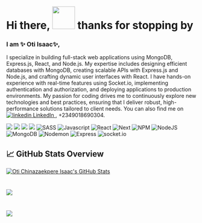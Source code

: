 
# Hi there, <img src="https://raw.githubusercontent.com/MartinHeinz/MartinHeinz/master/wave.gif" width="60px"> thanks for stopping by

### I am ✨ Oti Isaac✨,

I specialize in building full-stack web applications using MongoDB, Express.js, React, and Node.js. My expertise includes designing efficient databases with MongoDB, creating scalable APIs with Express.js and Node.js, and crafting dynamic user interfaces with React. I have hands-on experience with real-time features using Socket.io, implementing authentication and authorization, and deploying applications to production environments. My passion for coding drives me to continuously explore new technologies and best practices, ensuring that I deliver robust, high-performance solutions tailored to client needs. You can also find me on 
<a href="https://www.linkedin.com/in/webby" rel="nofollow noreferrer">
  <img src="https://i.sstatic.net/gVE0j.png" alt="linkedin"> LinkedIn
</a>, +2349018690304.

![](https://img.shields.io/badge/HTML5-%2320232a?style=flat&logo=html5&logoColor=white)
![](https://img.shields.io/badge/CSS3-%2320232a?style=flat&logo=css3&logoColor=white)
![](https://img.shields.io/badge/Bootstrap-%2320232a?style=flat&logo=bootstrap&logoColor=white)
![](https://img.shields.io/badge/Tailwindcss-%2320232a?style=flat&logo=tailwindcss&logoColor=white)
![SASS](https://img.shields.io/badge/SASS/SCSS-%2320232a?style=flat&logo=sass&logoColor=white)
![Javascript](https://img.shields.io/badge/JavaScript-%2320232a?style=flat&logo=javascript&logoColor=white)
![React](https://img.shields.io/badge/React-%2320232a?style=flat&logo=react&logoColor=white)
![Next](https://img.shields.io/badge/NextJs-%2320232a?style=flat&logo=vercel&logoColor=white)
![NPM](https://img.shields.io/badge/NPM-%2320232a?style=flat&logo=npm&logoColor=white)
![NodeJS](https://img.shields.io/badge/NodeJS-%2320232a?style=flat&logo=node.js&logoColor=white)
![MongoDB](https://img.shields.io/badge/MongoDB-%2320232a?style=flat&logo=mongodb&logoColor=white)
![Nodemon](https://img.shields.io/badge/Nodemon-%2320232a?style=flat&logo=nodemon&logoColor=white)
![Express](https://img.shields.io/badge/ExpressJS-%2320232a?style=flat&logo=Express&logoColor=white)
![socket.io](https://img.shields.io/badge/SocketIO-%2320232a?style=flat&logo=socket.io&logoColor=white)

## &#x1f4c8; GitHub Stats Overview
<a href="https://github.com/otiisaac199">
  <img align="center" src="https://github-readme-stats.vercel.app/api?username=otiisaac199&count_private=true&show_icons=true&theme=dracula" alt="Oti Chinazaekpere Isaac's GitHub Stats" />
</a>

#
<a href="https://github.com/otiisaac199">
  <img align="center" src="https://github-readme-stats.vercel.app/api/top-langs/?username=otiisaac199&layout=compact&show_icons=true&theme=tokyonight&langs_count=8" />
</a>


#
<a href="https://github.com/otiisaac199">
  <img align="center" src="http://github-readme-streak-stats.herokuapp.com?user=otiisaac199&theme=radical&date_format=M%20j%5B%2C%20Y%5D" /> 
</a> 


<!-- Resources -->
<!-- Icons: https://simpleicons.org/ -->
<!-- GitHub Stats: https://github.com/anuraghazra/github-readme-stats -->
<!-- Emojis: https://emojipedia.org/emoji/ -->
<!-- HTML Emojis: https://www.fileformat.info/index.htm -->
<!-- Shields: https://shields.io/ -->
